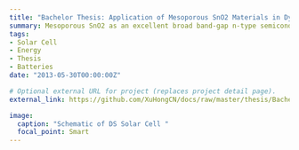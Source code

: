 ```yaml
---
title: "Bachelor Thesis: Application of Mesoporous SnO2 Materials in Dye-sensitized Solar Cells and Li-ion Batteries (in Chinese)"
summary: Mesoporous SnO2 as an excellent broad band-gap n-type semiconductor, has been increasingly investigated in the field of solar cells, LCD, PV etc. applications.
tags:
- Solar Cell
- Energy
- Thesis
- Batteries
date: "2013-05-30T00:00:00Z"

# Optional external URL for project (replaces project detail page).
external_link: https://github.com/XuHongCN/docs/raw/master/thesis/Bachelor_Thesis_BJTU_Xu_Hong.pdf

image:
  caption: "Schematic of DS Solar Cell "
  focal_point: Smart
---
```

